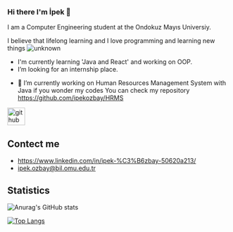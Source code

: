 ### Hi there I'm İpek 👋
I am a Computer Engineering student at the Ondokuz Mayıs Universiy.               

  I believe that lifelong learning and I love programming and learning new things     ![unknown](https://user-images.githubusercontent.com/72815766/121092919-f9b0e700-c7f4-11eb-812a-fdb95c7d0702.png)
* I'm currently learning 'Java and React' and working on OOP.
*  I’m looking for an internship place.

- 🔭 I’m currently working on Human Resources Management System with Java  if you wonder my codes You can check my repository https://github.com/ipekozbay/HRMS


[<img src='https://cdn.jsdelivr.net/npm/simple-icons@3.0.1/icons/github.svg' alt='github' height='40'>](https://github.com/ipekozbay)  


## Contect me
* https://www.linkedin.com/in/ipek-%C3%B6zbay-50620a213/
* ipek.ozbay@bil.omu.edu.tr

## Statistics

   ![Anurag's GitHub stats](https://github-readme-stats.vercel.app/api?username=ipekozbay&show_icons=true&theme=cobalt)
 
  
[![Top Langs](https://github-readme-stats.vercel.app/api/top-langs/?username=ipekozbay&layout=compact)](https://github.com/anuraghazra/github-readme-stats)


